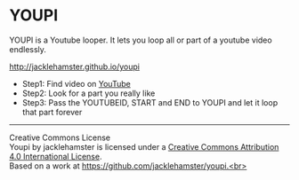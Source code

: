 YOUPI
=====

YOUPI is a Youtube looper. It lets you loop all or part of a youtube video endlessly.

http://jacklehamster.github.io/youpi

<ul>
<li>Step1: Find video on <a href="http://www.youtube.com">YouTube</a></li>
<li>Step2: Look for a part you really like</li>
<li>Step3: Pass the YOUTUBEID, START and END to YOUPI and let it loop that part forever</li>
</ul>

_____
Creative Commons License<br>
Youpi by jacklehamster is licensed under a <a href="https://creativecommons.org/licenses/by/4.0/">Creative Commons Attribution 4.0 International License</a>.<br> Based on a work at https://github.com/jacklehamster/youpi.<br>
